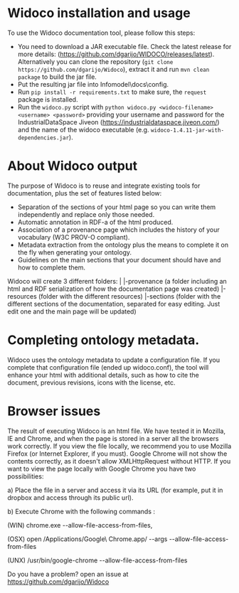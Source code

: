 Widoco installation and usage
===================
To use the Widoco documentation tool, please follow this steps:
* You need to download a JAR executable file. Check the latest release for more 
details: (https://github.com/dgarijo/WIDOCO/releases/latest). Alternatively you can clone the repository
(`git clone https://github.com/dgarijo/Widoco`), extract it and run `mvn clean package` to build the jar file.
* Put the resulting jar file into Infomodel\docs\config.
* Run `pip install -r requirements.txt` to make sure, the `request` package is installed.
* Run the `widoco.py` script with `python widoco.py <widoco-filename> <username> <password>` providing your username and
password for the IndustrialDataSpace Jiveon (https://industrialdataspace.jiveon.com/) and the name of the widoco executable (e.g.
`widoco-1.4.11-jar-with-dependencies.jar`).

About Widoco output
===================
The purpose of Widoco is to reuse and integrate existing tools for documentation, plus the set of features listed below:
* Separation of the sections of your html page so you can write them independently and replace only those needed.
* Automatic annotation in RDF-a of the html produced.
* Association of a provenance page which includes the history of your vocabulary (W3C PROV-O compliant).
* Metadata extraction from the ontology plus the means to complete it on the fly when generating your ontology.
* Guidelines on the main sections that your document should have and how to complete them.

Widoco will create 3 different folders:
|
|-provenance (a folder including an html and RDF serialization of how the documentation page was created)
|-resources (folder with the different resources)
|-sections (folder with the different sections of the documentation, separated for easy editing. Just edit one and the main page will be updated)

Completing ontology metadata.
===================
Widoco uses the ontology metadata to update a configuration file. If you complete that configuration file (ended up widoco.conf), the tool will enhance your html with additional details, such as how to cite the document, previous revisions, icons with the license, etc.

Browser issues
==========
The result of executing Widoco is an html file. We have tested it in Mozilla, IE and Chrome, and when the page is stored in a server all the browsers work correctly. If you view the file locally, we recommend you to use Mozilla Firefox (or Internet Explorer, if you must). Google Chrome will not show the contents correctly, as it doesn't allow  XMLHttpRequest without HTTP. If you want to view the page locally with Google Chrome you have two possibilities:

a) Place the file in a server and access it via its URL (for example, put it in dropbox and access through its public url).

b) Execute Chrome with the following commands :

(WIN) chrome.exe --allow-file-access-from-files,

(OSX) open /Applications/Google\ Chrome.app/ --args --allow-file-access-from-files

(UNX) /usr/bin/google-chrome --allow-file-access-from-files

Do you have a problem? open an issue at https://github.com/dgarijo/Widoco